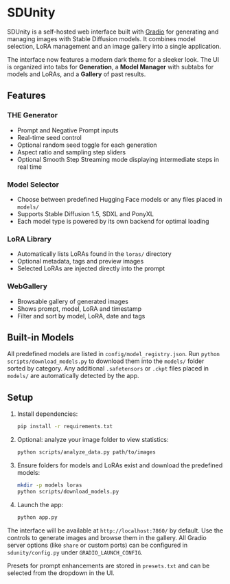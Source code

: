 # SDUnity

SDUnity is a self-hosted web interface built with [Gradio](https://www.gradio.app/) for generating and managing images with Stable Diffusion models. It combines model selection, LoRA management and an image gallery into a single application.

The interface now features a modern dark theme for a sleeker look.
The UI is organized into tabs for **Generation**, a **Model Manager** with subtabs for models and LoRAs, and a **Gallery** of past results.

## Features

### THE Generator
- Prompt and Negative Prompt inputs
- Real-time seed control
- Optional random seed toggle for each generation
- Aspect ratio and sampling step sliders
 - Optional Smooth Step Streaming mode displaying intermediate steps in real time

### Model Selector
- Choose between predefined Hugging Face models or any files placed in `models/`
- Supports Stable Diffusion 1.5, SDXL and PonyXL
- Each model type is powered by its own backend for optimal loading

### LoRA Library
- Automatically lists LoRAs found in the `loras/` directory
- Optional metadata, tags and preview images
- Selected LoRAs are injected directly into the prompt

### WebGallery
- Browsable gallery of generated images
- Shows prompt, model, LoRA and timestamp
- Filter and sort by model, LoRA, date and tags

## Built-in Models

All predefined models are listed in `config/model_registry.json`. Run
`python scripts/download_models.py` to download them into the `models/` folder
sorted by category. Any additional `.safetensors` or `.ckpt` files placed in
`models/` are automatically detected by the app.

## Setup

1. Install dependencies:
   ```bash
   pip install -r requirements.txt
   ```
2. Optional: analyze your image folder to view statistics:
   ```bash
   python scripts/analyze_data.py path/to/images
   ```
3. Ensure folders for models and LoRAs exist and download the predefined models:
   ```bash
   mkdir -p models loras
   python scripts/download_models.py
   ```
4. Launch the app:
   ```bash
   python app.py
   ```

The interface will be available at `http://localhost:7860/` by default. Use the controls to generate images and browse them in the gallery.
All Gradio server options (like `share` or custom ports) can be configured in `sdunity/config.py` under `GRADIO_LAUNCH_CONFIG`.

Presets for prompt enhancements are stored in `presets.txt` and can be selected from the dropdown in the UI.

